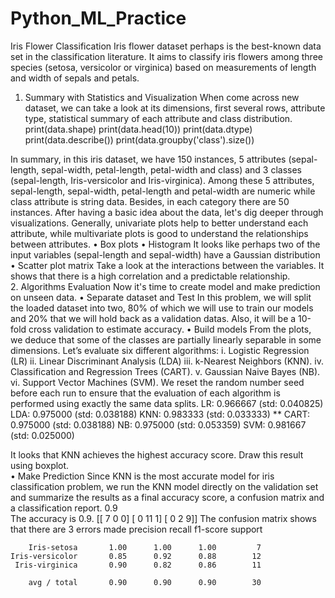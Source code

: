 # Python_ML_Practice
Iris Flower Classification
Iris flower dataset perhaps is the best-known data set in the classification literature. It aims to classify iris flowers among three species (setosa, versicolor or virginica) based on measurements of length and width of sepals and petals.
1. Summary with Statistics and Visualization
When come across new dataset, we can take a look at its dimensions, first several rows, attribute type, statistical summary of each attribute and class distribution.
print(data.shape)
print(data.head(10))
print(data.dtype)
print(data.describe())
print(data.groupby('class').size())

In summary, in this iris dataset, we have 150 instances, 5 attributes (sepal-length, sepal-width, petal-length, petal-width and class) and 3 classes (sepal-length, Iris-versicolor and Iris-virginica). Among these 5 attributes, sepal-length, sepal-width, petal-length and petal-width are numeric while class attribute is string data. Besides, in each category there are 50 instances.
After having a basic idea about the data, let's dig deeper through visualizations. Generally, univariate plots help to better understand each attribute, while multivariate plots is good to understand the relationships between attributes.
•	Box plots 
•	Histogram
It looks like perhaps two of the input variables (sepal-length and sepal-width) have a Gaussian distribution  
•	Scatter plot matrix Take a look at the interactions between the variables. It shows that there is a high correlation and a predictable relationship.  
2. Algorithms Evaluation
Now it's time to create model and make prediction on unseen data.
•	Separate dataset and Test In this problem, we will split the loaded dataset into two, 80% of which we will use to train our models and 20% that we will hold back as a validation datas. Also, it will be a 10-fold cross validation to estimate accuracy.
•	Build models From the plots, we deduce that some of the classes are partially linearly separable in some dimensions. Let’s evaluate six different algorithms:
i.	Logistic Regression (LR)
ii.	Linear Discriminant Analysis (LDA)
iii.	k-Nearest Neighbors (KNN).
iv.	Classification and Regression Trees (CART).
v.	Gaussian Naive Bayes (NB).
vi.	Support Vector Machines (SVM). We reset the random number seed before each run to ensure that the evaluation of each algorithm is performed using exactly the same data splits.
 LR: 0.966667 (std: 0.040825)
 LDA: 0.975000 (std: 0.038188)
 KNN: 0.983333 (std: 0.033333) **
 CART: 0.975000 (std: 0.038188)
 NB: 0.975000 (std: 0.053359)
 SVM: 0.981667 (std: 0.025000)

It looks that KNN achieves the highest accuracy score. Draw this result using boxplot.  
•	Make Prediction
Since KNN is the most accurate model for iris classification problem, we run the KNN model directly on the validation set and summarize the results as a final accuracy score, a confusion matrix and a classification report.
0.9  
The accuracy is 0.9.
   [[ 7 0 0] 
    [ 0 11 1] 
    [ 0 2 9]] 
The confusion matrix shows that there are 3 errors made
                     precision    recall  f1-score   support

        Iris-setosa       1.00      1.00      1.00         7
    Iris-versicolor       0.85      0.92      0.88        12
     Iris-virginica       0.90      0.82      0.86        11

        avg / total       0.90      0.90      0.90        30

